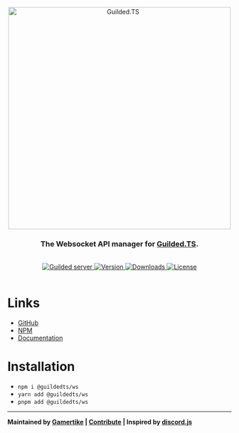 <div align="center">
    <br />
    <a href="https://guildedts.js.org">
        <img src="https://guildedts.js.org/media/banner.jpg" width="500" alt="Guilded.TS"/>
    </a>
    <h3>The Websocket API manager for <a href="https://guildedts.js.org">Guilded.TS</a>.</h3>
    <br />
    <div>
        <A href="https://guilded.gg/guildedts">
            <img src="https://shields.yoki-labs.xyz/shields/vanity/guildedts?style=for-the-badge" alt="Guilded server">
        </a>
        <a href="https://npmjs.com/@guildedts/ws">
            <img src="https://img.shields.io/npm/v/@guildedts/ws?style=for-the-badge" alt="Version" />
        </a>
        <a href="https://npmjs.com/@guildedts/ws">
            <img src="https://img.shields.io/npm/dt/@guildedts/ws?style=for-the-badge" alt="Downloads" />
        </a>
        <a href="https://github.com/guildedts/guilded.ts/blob/main/LICENSE">
            <img src="https://img.shields.io/github/license/guildedts/guilded.ts?style=for-the-badge" alt="License" />
        </a>
    </div>
    <br />
</div>

# Links

-   [GitHub](https://github.com/guildedts/guilded.ts/tree/main/packages/ws)
-   [NPM](https://npmjs.com/@guildedts/ws)
-   [Documentation](https://guildedts.js.org/modules/_guildedts_ws)

# Installation

-   `npm i @guildedts/ws`
-   `yarn add @guildedts/ws`
-   `pnpm add @guildedts/ws`

---

**Maintained by [Gamertike](https://gamertike.com) | [Contribute](https://github.com/guildedts/guilded.ts/tree/main/.github/CONTRIBUTING.md) | Inspired by [discord.js](https://discord.js.org)**
